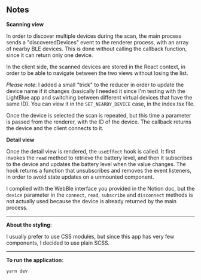 ## Notes

**Scanning view**

In order to discover multiple devices during the scan, the main process sends a "discoveredDevices" event to the renderer process, with an array of nearby BLE devices. This is done without calling the callback function, since it can return only one device.

In the client side, the scanned devices are stored in the React context, in order to be able to navigate between the two views without losing the list.

*Please note*: I added a small "trick" to the reducer in order to update the device name if it changes (basically I needed it since I'm testing with the LightBlue app and switching between different virtual devices that have the same ID). You can view it in the `SET_NEARBY_DEVICE` case, in the index.tsx file.

Once the device is selected the scan is repeated, but this time a parameter is passed from the renderer, with the ID of the device. The callback returns the device and the client connects to it.

**Detail view**

Once the detail view is rendered, the `useEffect` hook is called. It first invokes the `read` method to retrieve the battery level, and then it subscribes to the device and updates the battery level when the value changes. The hook returns a function that unsubscribes and removes the event listeners, in order to avoid state updates on a unmounted component.

I complied with the WebBle interface you provided in the Notion doc, but the `device` parameter in the `connect`, `read`, `subscribe` and `disconnect` methods is not actually used because the device is already returned by the main process.

---

**About the styling**:

I usually prefer to use CSS modules, but since this app has very few components, I decided to use plain SCSS.

---

**To run the application**:

`yarn dev`
